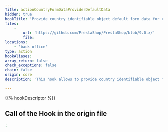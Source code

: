 ```yaml
---
Title: actionCountryFormDataProviderDefaultData
hidden: true
hookTitle: 'Provide country identifiable object default form data for creation'
files:
    -
        url: 'https://github.com/PrestaShop/PrestaShop/blob/9.0.x/'
        file: 
locations:
    - 'back office'
type: action
hookAliases: 
array_return: false
check_exceptions: false
chain: false
origin: core
description: 'This hook allows to provide country identifiable object form data which will prefill the form in creation page'

---
```


{{% hookDescriptor %}}

## Call of the Hook in the origin file

```php
;
```
